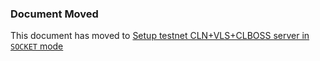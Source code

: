 ### Document Moved

This document has moved to
[Setup testnet CLN+VLS+CLBOSS server in `SOCKET` mode](../howto/server-socket.md)
